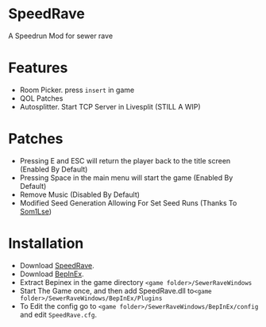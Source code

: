 # SpeedRave
 A Speedrun Mod for sewer rave

# Features
 * Room Picker. press ``insert`` in game
 * QOL Patches
 * Autosplitter. Start TCP Server in Livesplit (STILL A WIP)
   
 # Patches
  * Pressing E and ESC will return the player back to the title screen (Enabled By Default)
  * Pressing Space in the main menu will start the game (Enabled By Default)
  * Remove Music (Disabled By Default)
  * Modified Seed Generation Allowing For Set Seed Runs (Thanks To <a href="https://github.com/Som1Lse">Som1Lse</a>)
    

# Installation
* Download [SpeedRave](https://github.com/CodeNameMeteor/SpeedRave/releases).
* Download [BepInEx](https://github.com/BepInEx/BepInEx/releases/).
* Extract Bepinex in the game directory ``<game folder>/SewerRaveWindows``
* Start The Game once, and then add SpeedRave.dll to``<game folder>/SewerRaveWindows/BepInEx/Plugins``
* To Edit the config go to ``<game folder>/SewerRaveWindows/BepInEx/config`` and edit ``SpeedRave.cfg``.
